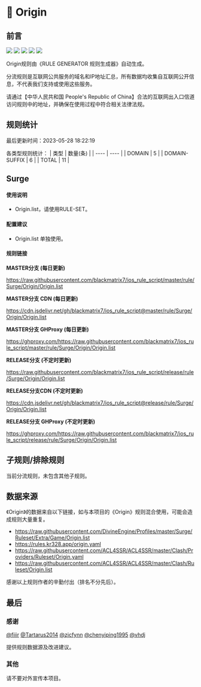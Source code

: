 # 🧸 Origin

## 前言

![](https://shields.io/badge/-移除重复规则-ff69b4) ![](https://shields.io/badge/-DOMAIN与DOMAIN--SUFFIX合并-green) ![](https://shields.io/badge/-DOMAIN--SUFFIX间合并-critical) ![](https://shields.io/badge/-DOMAIN--SUFFIX与DOMAIN--KEYWORD合并-blue) ![](https://shields.io/badge/-IP--CIDR(6)合并-blueviolet) 

Origin规则由《RULE GENERATOR 规则生成器》自动生成。

分流规则是互联网公共服务的域名和IP地址汇总，所有数据均收集自互联网公开信息，不代表我们支持或使用这些服务。

请通过【中华人民共和国 People's Republic of China】合法的互联网出入口信道访问规则中的地址，并确保在使用过程中符合相关法律法规。

## 规则统计

最后更新时间：2023-05-28 18:22:19

各类型规则统计：
| 类型 | 数量(条)  | 
| ---- | ----  |
| DOMAIN | 5  | 
| DOMAIN-SUFFIX | 6  | 
| TOTAL | 11  | 


## Surge 

#### 使用说明
- Origin.list，请使用RULE-SET。

#### 配置建议
- Origin.list 单独使用。

#### 规则链接
**MASTER分支 (每日更新)**

https://raw.githubusercontent.com/blackmatrix7/ios_rule_script/master/rule/Surge/Origin/Origin.list

**MASTER分支 CDN (每日更新)**

https://cdn.jsdelivr.net/gh/blackmatrix7/ios_rule_script@master/rule/Surge/Origin/Origin.list

**MASTER分支 GHProxy (每日更新)**

https://ghproxy.com/https://raw.githubusercontent.com/blackmatrix7/ios_rule_script/master/rule/Surge/Origin/Origin.list

**RELEASE分支 (不定时更新)**

https://raw.githubusercontent.com/blackmatrix7/ios_rule_script/release/rule/Surge/Origin/Origin.list

**RELEASE分支CDN (不定时更新)**

https://cdn.jsdelivr.net/gh/blackmatrix7/ios_rule_script@release/rule/Surge/Origin/Origin.list

**RELEASE分支 GHProxy (不定时更新)**

https://ghproxy.com/https://raw.githubusercontent.com/blackmatrix7/ios_rule_script/release/rule/Surge/Origin/Origin.list

## 子规则/排除规则


当前分流规则，未包含其他子规则。

## 数据来源

《Origin》的数据来自以下链接，如与本项目的《Origin》规则混合使用，可能会造成规则大量重复。

- https://raw.githubusercontent.com/DivineEngine/Profiles/master/Surge/Ruleset/Extra/Game/Origin.list
- https://rules.kr328.app/origin.yaml
- https://raw.githubusercontent.com/ACL4SSR/ACL4SSR/master/Clash/Providers/Ruleset/Origin.yaml
- https://raw.githubusercontent.com/ACL4SSR/ACL4SSR/master/Clash/Ruleset/Origin.list


感谢以上规则作者的辛勤付出（排名不分先后）。

## 最后

### 感谢

[@fiiir](https://github.com/fiiir) [@Tartarus2014](https://github.com/Tartarus2014) [@zjcfynn](https://github.com/zjcfynn) [@chenyiping1995](https://github.com/chenyiping1995) [@vhdj](https://github.com/vhdj)

提供规则数据源及改进建议。

### 其他

请不要对外宣传本项目。